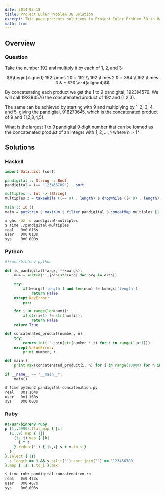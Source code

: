 ```yaml
---
date: 2014-05-18
title: Project Euler Problem 38 Solution
excerpt: This page presents solutions to Project Euler Problem 38 in Haskell, Python and Ruby.
math: true
---
```



## Overview


### Question

Take the number 192 and multiply it by each of 1, 2, and 3:

$$\begin{aligned}
192 \times 1 & = 192 \\
192 \times 2 & = 384 \\
192 \times 3 & = 576
\end{aligned}$$

By concatenating each product we get the 1 to 9 pandigital, 192384576.
We will call 192384576 the concatenated product of 192 and (1,2,3).

The same can be achieved by starting with 9 and multiplying by 1, 2, 3,
4, and 5, giving the pandigital, 918273645, which is the concatenated
product of 9 and (1,2,3,4,5).

What is the largest 1 to 9 pandigital 9-digit number that can be formed
as the concatenated product of an integer with $1,2,\dots,n$ where
$n > 1$?






## Solutions

### Haskell

```haskell
import Data.List (sort)

pandigital :: String -> Bool
pandigital = (== "123456789") . sort

multiples :: Int -> [String]
multiples x = takeWhile ((== 9) . length) $ dropWhile ((< 9) . length) $ scanl (\acc n -> acc ++ show (x * n)) (show x) [2..]

main :: IO ()
main = putStrLn $ maximum $ filter pandigital $ concatMap multiples [1..10000]
```


```bash
$ ghc -O2 -o pandigital-multiples
$ time ./pandigital-multiples
real   0m0.016s
user   0m0.013s
sys    0m0.000s
```



### Python

```python
#!/usr/bin/env python

def is_pandigital(*args, **kwargs):
    num = sorted(''.join(str(arg) for arg in args))

    try:
        if kwargs['length'] and len(num) != kwargs['length']:
            return False
    except KeyError:
        pass

    for i in range(len(num)):
        if str(i+1) != str(num[i]):
            return False
    return True

def concatenated_product(number, n):
    try:
        return int(''.join(str(number * i) for i in range(1,n+1)))
    except ValueError:
        print number, n

def main():
    print max(concatenated_product(i, n) for i in range(10000) for n in range(1, 10) if is_pandigital(concatenated_product(i, n)))

if __name__ == "__main__":
    main()
```


```bash
$ time python2 pandigital-concatenation.py
real   0m1.164s
user   0m1.160s
sys    0m0.003s
```



### Ruby

```ruby
#!/usr/bin/env ruby
p (1..9999).flat_map { |i|
  (1..9).map { |j|
    (1..j).map { |k|
      i * k
    }.reduce('') { |s,v| s + v.to_s }
  }
}.select { |s|
  s.length == 9 && s.split('').sort.join('') == '123456789'
}.map { |s| s.to_i }.max

```


```bash
$ time ruby pandigital-concatenation.rb
real   0m0.473s
user   0m0.467s
sys    0m0.003s
```



